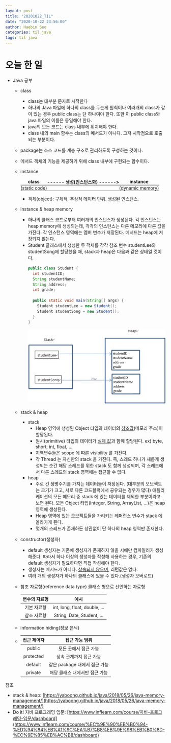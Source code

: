 ```yaml
---
layout: post
title: "20201022_TIL"
date: "2020-10-22 23:56:00"
author: Haebin Seo
categories: til java
tags: til java
---
```

# 오늘 한 일
- Java 공부
  - class
    - class는 대부분 문자로 시작한다
    - 하나의 Java 파일에 하나의 class를 두는게 원칙이나 여러개의 class가 같이 있는 경우 public class는 단 하나여야 한다. 또한 이 public class와 java 파일의 이름은 동일해야 한다.
    - java의 모든 코드는 class 내부에 위치해야 한다.
    - class 내의 main 함수는 class의 메서드가 아니다. 그저 시작점으로 호출되는 부분이다.
  - package는 소스 코드를 계층 구조로 관리하도록 구성하는 것이다.
  - 메서드
    객체의 기능을 제공하기 위해 class 내부에 구현되는 함수이다.
  - instance
    <div id="noBorder"></div>
  
    |     class     | ------ 생성(인스턴스화) ------> |     instance     |
    | :-----------: | :-----------------------------: | :--------------: |
    | (static code) |                                 | (dynamic memory) |

    <style>
      #noBorder+table th, #noBorder+table td {
        border: none;
        padding: 0;
      }
    </style>
    - 객체(object): 구체적, 추상적 데이터 단위. 생성된 인스턴스.
  - instance & heap memory
    - 하나의 클래스 코드로부터 여러개의 인스턴스가 생성된다. 각 인스턴스는 heap memory에 생성되는데, 각각의 인스턴스는 다른 메모리에 다른 값을 가진다. 각 인스턴스 영역에는 멤버 변수가 저장된다. 메서드는 heap에 저장되지 않는다.
    - Student 클래스에서 생성한 두 객체를 각각 참조 변수 studentLee와 studentSong에 할당했을 때, stack과 heap은 다음과 같은 상태일 것이다.
      ```java
      public class Student {
        int studentID;
        String studentName;
        String address;
        int grade;

        public static void main(String[] args) {
          Student studentLee = new Student();
          Student studentSong = new Student();
        }
      }
      ```
      ![instanceAndHeap](/assets/java/instanceAndHeap.png)
  - stack & heap
    - stack
      - Heap 영역에 생성된 Object 타입의 데이터의 <u>참조값</u>(메모리 주소)이 할당된다.
      - 원시(primitive) 타입의 데이터가 <u>실제 값</u>과 함께 할당된다. ex) byte, short, int, float, ...
      - 지역변수들은 scope 에 따른 visibility 를 가진다.
      - 각 Thread 는 자신만의 stack 을 가진다. 즉, 스레드 하나가 새롭게 생성되는 순간 해당 스레드를 위한 stack 도 함께 생성되며, 각 스레드에서 다른 스레드의 stack 영역에는 접근할 수 없다.
    - heap
      - 주로 긴 생명주기를 가지는 데이터들이 저장된다. (대부분의 오브젝트는 크기가 크고, 서로 다른 코드블럭에서 공유되는 경우가 많다) 
        애플리케이션의 모든 메모리 중 stack 에 있는 데이터를 제외한 부분이라고 보면 된다.
        모든 Object 타입(Integer, String, ArrayList, ...)은 heap 영역에 생성된다.
      - Heap 영역에 있는 오브젝트들을 가리키는 레퍼런스 변수가 stack 에 올라가게 된다.
      - 몇개의 스레드가 존재하든 상관없이 단 하나의 heap 영역만 존재한다.

  - constructor(생성자)
    - default 생성자는 기존에 생성자가 존재하지 않을 시에만 컴파일러가 생성해준다. 따라서 하나 이상의 생성자를 작성해 사용하는 경우, 기존의 default 생성자가 필요하다면 직접 작성해야 한다.
    - 생성자는 메서드가 아니다. <u>상속되지 않으며</u>, 리턴값은 없다.
    - 여러 개의 생성자가 하나의 클래스에 있을 수 있다.(생성자 오버로드)
  - 참조 자료형(reference data type)
    클래스 형으로 선언하는 자료형

    | 변수의 자료형 |             예시              |
    | :-----------: | :---------------------------: |
    |  기본 자료형  | int, long, float, double, ... |
    |  참조 자료형  |  String, Date, Student, ...   |
  - information hiding(정보 은닉)
  - 
    | 접근 제어자 |         접근 가능 범위         |
    | :---------: | :----------------------------: |
    |   public    |     모든 곳에서 접근 가능      |
    |  protected  |    상속 관계까지 접근 가능     |
    |   default   | 같은 package 내에서 접근 가능  |
    |   private   | 해당 클래스 내에서만 접근 가능 |

참조
  - stack & heap: [https://yaboong.github.io/java/2018/05/26/java-memory-management/](https://yaboong.github.io/java/2018/05/26/java-memory-management/)
  - Do it! 자바 프로그래밍 입문: [https://www.inflearn.com/course/자바-프로그래밍-입문/dashboard](https://www.inflearn.com/course/%EC%9E%90%EB%B0%94-%ED%94%84%EB%A1%9C%EA%B7%B8%EB%9E%98%EB%B0%8D-%EC%9E%85%EB%AC%B8/dashboard)